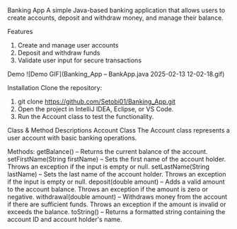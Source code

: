 Banking App
A simple Java-based banking application that allows users to create accounts, deposit and withdraw money, and manage their balance.

Features
1. Create and manage user accounts
2. Deposit and withdraw funds
3. Validate user input for secure transactions

Demo
![Demo GIF](Banking_App – BankApp.java 2025-02-13 12-02-18.gif)

Installation
Clone the repository:
1. git clone https://github.com/Setobi01/Banking_App.git
2. Open the project in IntelliJ IDEA, Eclipse, or VS Code.
3. Run the Account class to test the functionality.


Class & Method Descriptions
Account Class
The Account class represents a user account with basic banking operations.

Methods:
getBalance() – Returns the current balance of the account.
setFirstName(String firstName) – Sets the first name of the account holder. Throws an exception if the input is empty or null.
setLastName(String lastName) – Sets the last name of the account holder. Throws an exception if the input is empty or null.
deposit(double amount) – Adds a valid amount to the account balance. Throws an exception if the amount is zero or negative.
withdrawal(double amount) – Withdraws money from the account if there are sufficient funds. Throws an exception if the amount is invalid or exceeds the balance.
toString() – Returns a formatted string containing the account ID and account holder's name.
